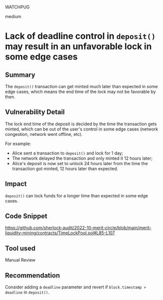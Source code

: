 WATCHPUG

medium

# Lack of deadline control in `deposit()` may result in an unfavorable lock in some edge cases

## Summary

The `deposit()` transaction can get minted much later than expected in some edge cases, which means the end time of the lock may not be favorable by then.

## Vulnerability Detail

The lock end time of the deposit is decided by the time the transaction gets minted, which can be out of the user's control in some edge cases (network congestion, network went offline, etc).

For example:

- Alice sent a transaction to `deposit()` and lock for 1 day;
- The network delayed the transaction and only minted it 12 hours later;
- Alice's deposit is now set to unlock 24 hours later from the time the transaction got minted, 12 hours later than expected.

## Impact

`deposit()` can lock funds for a longer time than expected in some edge cases.

## Code Snippet

https://github.com/sherlock-audit/2022-10-merit-circle/blob/main/merit-liquidity-mining/contracts/TimeLockPool.sol#L85-L107

## Tool used

Manual Review

## Recommendation

Consider adding a `deadline` parameter and revert if `block.timestamp > deadline` in `deposit()`.